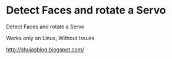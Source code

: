 # Detect Faces and rotate a Servo
Detect Faces and rotate a Servo 

Works only on Linux, Without Issues 

http://shujasblog.blogspot.com/



